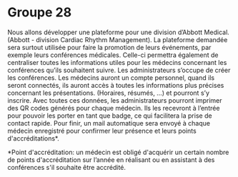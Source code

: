 # Groupe 28

Nous allons développer une plateforme pour une division d’Abbott Medical. (Abbott - division Cardiac Rhythm Management).
La plateforme demandée sera surtout utilisée pour faire la promotion de leurs événements, par exemple leurs conférences médicales.
Celle-ci permettra également de centraliser toutes les informations utiles pour les médecins concernant les conférences qu’ils souhaitent suivre.
Les administrateurs s’occupe de créer les conférences.
Les médecins auront un compte personnel, quand ils seront connectés, ils auront accès à toutes les informations plus précises concernant les présentations. (Horaires, résumés, …) et pourront s’y inscrire.
Avec toutes ces données, les administrateurs pourront imprimer des QR codes générés pour chaque médecin. Ils les recevront à l’entrée pour pouvoir les porter en tant que badge, ce qui facilitera la prise de contact rapide.
Pour finir, un mail automatique sera envoyé à chaque médecin enregistré pour confirmer leur présence et leurs points d'accréditations*.

*Point d'accréditation: un médecin est obligé d'acquérir un certain nombre de points d'accréditation sur l’année en réalisant ou en assistant à des conférences s'il souhaite être accrédité.
